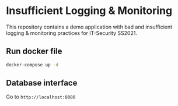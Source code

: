 # Insufficient Logging & Monitoring

This repository contains a demo application with bad and insufficient logging & monitoring practices for IT-Security SS2021.

## Run docker file

```sh
docker-compose up -d
```

## Database interface
Go to `http://localhost:8080`